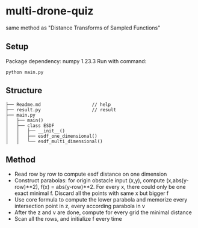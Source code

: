 # multi-drone-quiz
same method as "Distance Transforms of Sampled Functions"

## Setup
Package dependency: numpy 1.23.3
Run with command:
```
python main.py
```

## Structure
```
├── Readme.md                   // help  
├── result.py                   // result  
├── main.py  
│   ├── main()  
│   ├── class ESDF  
│   │   ├── __init__()  
│   │   ├── esdf_one_dimensional()  
│   │   └── esdf_multi_dimensional()  
```

## Method
* Read row by row to compute esdf distance on one dimension
* Construct parabolas: for origin obstacle input (x,y), compute (x,abs(y-row)**2), f(x) = abs(y-row)**2. For every x, there could only be one exact minimal f. Discard all the points with same x but bigger f
* Use core formula to compute the lower parabola and memorize every intersection point in z, every according parabola in v
* After the z and v are done, compute for every grid the minimal distance
* Scan all the rows, and initialize f every time

